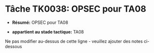 # Tâche TK0038: OPSEC pour TA08

* **Résumé:** OPSEC pour TA08

* **appartient au stade tactique:** TA08

Ne pas modifier au-dessus de cette ligne - veuillez ajouter des notes ci-dessous